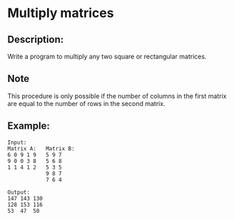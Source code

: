 # Multiply matrices

## Description:

Write a program to multiply any two square or rectangular matrices.

## Note

This procedure is only possible if the number of columns in the first matrix are equal to the number of rows in the second matrix.

## Example:

```
Input:
Matrix A:   Matrix B:
6 0 9 1 9   5 9 7
9 0 0 3 8   5 6 8
1 1 4 1 2   5 3 5
            9 8 7
            7 6 4

Output:
147 143 130
128 153 116
53  47  50
```
